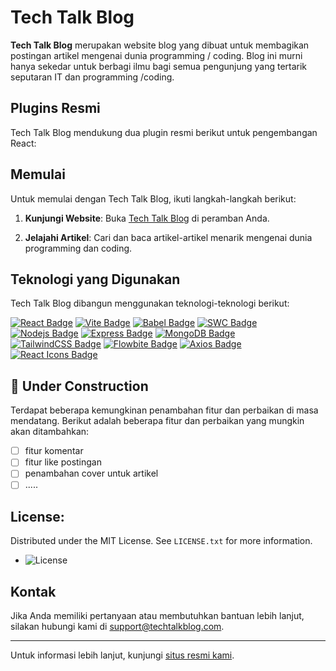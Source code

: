 # Tech Talk Blog

**Tech Talk Blog** merupakan website blog yang dibuat untuk membagikan postingan artikel mengenai dunia programming / coding. Blog ini murni hanya sekedar untuk berbagi ilmu bagi semua pengunjung yang tertarik seputaran IT dan programming /coding.

## Plugins Resmi

Tech Talk Blog mendukung dua plugin resmi berikut untuk pengembangan React:

## Memulai

Untuk memulai dengan Tech Talk Blog, ikuti langkah-langkah berikut:

1. **Kunjungi Website**:
   Buka [Tech Talk Blog](https://tech-talk-blog-rho.vercel.app/) di peramban Anda.

2. **Jelajahi Artikel**:
   Cari dan baca artikel-artikel menarik mengenai dunia programming dan coding.


## Teknologi yang Digunakan

Tech Talk Blog dibangun menggunakan teknologi-teknologi berikut:

[![React Badge](https://img.shields.io/badge/react-%2320232a.svg?style=for-the-badge&logo=react&logoColor=%2361DAFB)](#)
[![Vite Badge](https://img.shields.io/badge/vite-%23646CFF.svg?style=for-the-badge&logo=vite&logoColor=white)](#)
[![Babel Badge](https://img.shields.io/badge/babel-%23F9DC3E.svg?style=for-the-badge&logo=babel&logoColor=black)](#)
[![SWC Badge](https://img.shields.io/badge/swc-%23CA4245.svg?style=for-the-badge&logo=swc&logoColor=white)](#)
[![Nodejs Badge](https://img.shields.io/badge/node.js-%23339933.svg?style=for-the-badge&logo=nodedotjs&logoColor=white)](#)
[![Express Badge](https://img.shields.io/badge/express-%23000000.svg?style=for-the-badge&logo=express&logoColor=white)](#)
[![MongoDB Badge](https://img.shields.io/badge/mongodb-%2347A248.svg?style=for-the-badge&logo=mongodb&logoColor=white)](#)
[![TailwindCSS Badge](https://img.shields.io/badge/tailwindcss-%2338B2AC.svg?style=for-the-badge&logo=tailwind-css&logoColor=white)](#)
[![Flowbite Badge](https://img.shields.io/badge/flowbite-%231A202C.svg?style=for-the-badge&logo=flowbite&logoColor=white)](#)
[![Axios Badge](https://img.shields.io/badge/axios-%235A29E4.svg?style=for-the-badge&logo=axios&logoColor=white)](#)
[![React Icons Badge](https://img.shields.io/badge/react--icons-%23E91E63.svg?style=for-the-badge&logo=react&logoColor=white)](#)

## 🚧 Under Construction
Terdapat beberapa kemungkinan penambahan fitur dan perbaikan di masa mendatang. Berikut adalah beberapa fitur dan perbaikan yang mungkin akan ditambahkan:
- [ ] fitur komentar
- [ ] fitur like postingan
- [ ] penambahan cover untuk artikel
- [ ] .....

## License:
Distributed under the MIT License. See `LICENSE.txt` for more information.
- ![License](https://img.shields.io/badge/License-MIT-yellow)

## Kontak

Jika Anda memiliki pertanyaan atau membutuhkan bantuan lebih lanjut, silakan hubungi kami di [support@techtalkblog.com](mailto:support@techtalkblog.com).

---

Untuk informasi lebih lanjut, kunjungi [situs resmi kami](https://tech-talk-blog-rho.vercel.app/).
